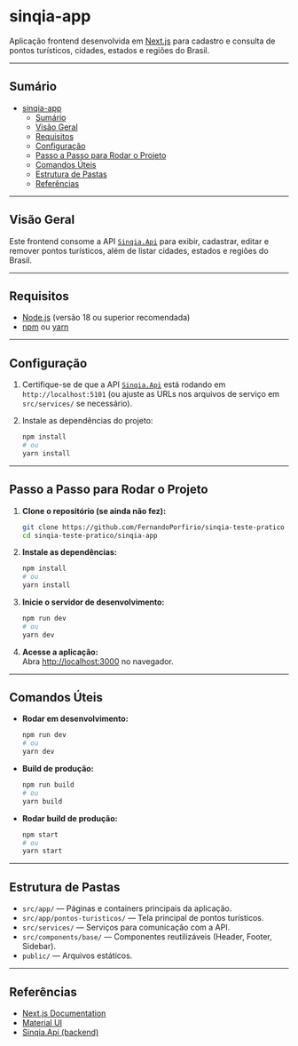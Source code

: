 # sinqia-app

Aplicação frontend desenvolvida em [Next.js](https://nextjs.org) para cadastro e consulta de pontos turísticos, cidades, estados e regiões do Brasil.

---

## Sumário

- [sinqia-app](#sinqia-app)
  - [Sumário](#sumário)
  - [Visão Geral](#visão-geral)
  - [Requisitos](#requisitos)
  - [Configuração](#configuração)
  - [Passo a Passo para Rodar o Projeto](#passo-a-passo-para-rodar-o-projeto)
  - [Comandos Úteis](#comandos-úteis)
  - [Estrutura de Pastas](#estrutura-de-pastas)
  - [Referências](#referências)

---

## Visão Geral

Este frontend consome a API [`Sinqia.Api`](../Sinqia.Api/README.md) para exibir, cadastrar, editar e remover pontos turísticos, além de listar cidades, estados e regiões do Brasil.

---

## Requisitos

- [Node.js](https://nodejs.org/) (versão 18 ou superior recomendada)
- [npm](https://www.npmjs.com/) ou [yarn](https://yarnpkg.com/)

---

## Configuração

1. Certifique-se de que a API [`Sinqia.Api`](../Sinqia.Api/README.md) está rodando em `http://localhost:5101` (ou ajuste as URLs nos arquivos de serviço em `src/services/` se necessário).
2. Instale as dependências do projeto:

   ```sh
   npm install
   # ou
   yarn install
   ```

---

## Passo a Passo para Rodar o Projeto

1. **Clone o repositório (se ainda não fez):**
   ```sh
   git clone https://github.com/FernandoPorfirio/sinqia-teste-pratico
   cd sinqia-teste-pratico/sinqia-app
   ```

2. **Instale as dependências:**
   ```sh
   npm install
   # ou
   yarn install
   ```

3. **Inicie o servidor de desenvolvimento:**
   ```sh
   npm run dev
   # ou
   yarn dev
   ```

4. **Acesse a aplicação:**  
   Abra [http://localhost:3000](http://localhost:3000) no navegador.

---

## Comandos Úteis

- **Rodar em desenvolvimento:**  
  ```sh
  npm run dev
  # ou
  yarn dev
  ```
- **Build de produção:**  
  ```sh
  npm run build
  # ou
  yarn build
  ```
- **Rodar build de produção:**  
  ```sh
  npm start
  # ou
  yarn start
  ```

---

## Estrutura de Pastas

- `src/app/` — Páginas e containers principais da aplicação.
- `src/app/pontos-turisticos/` — Tela principal de pontos turísticos.
- `src/services/` — Serviços para comunicação com a API.
- `src/components/base/` — Componentes reutilizáveis (Header, Footer, Sidebar).
- `public/` — Arquivos estáticos.

---

## Referências

- [Next.js Documentation](https://nextjs.org/docs)
- [Material UI](https://mui.com/)
- [Sinqia.Api (backend)](../Sinqia.Api/README.md)
